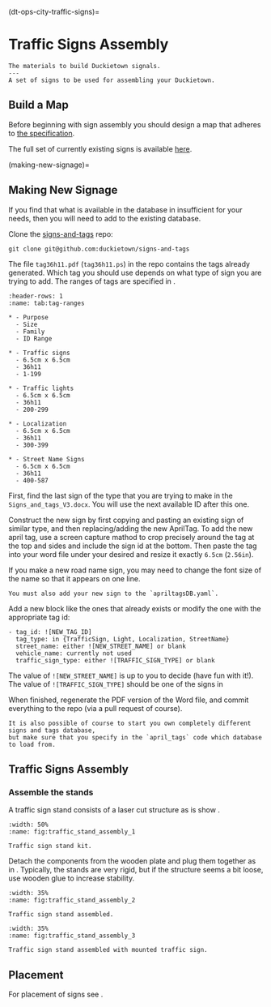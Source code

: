 (dt-ops-city-traffic-signs)=
# Traffic Signs Assembly

```{needget}
The materials to build Duckietown signals.
---
A set of signs to be used for assembling your Duckietown.
```


## Build a Map

Before beginning with sign assembly you should design a map that adheres 
to [the specification](dt-ops-appearance-specifications).

The full set of currently existing signs is available [here](https://github.com/duckietown/signs-and-tags).


(making-new-signage)=
## Making New Signage

If you find that what is available in the database in insufficient for your needs, 
then you will need to add to the existing database.

Clone the [signs-and-tags](https://github.com/duckietown/signs-and-tags) repo:

    git clone git@github.com:duckietown/signs-and-tags

The file `tag36h11.pdf` (`tag36h11.ps`) in the repo contains the tags already generated.
Which tag you should use depends on what type of sign you are trying to add. 
The ranges of tags are specified in [](tab:tag-ranges).

```{list-table} April tag ID ranges
:header-rows: 1
:name: tab:tag-ranges

* - Purpose
  - Size
  - Family
  - ID Range

* - Traffic signs
  - 6.5cm x 6.5cm
  - 36h11
  - 1-199

* - Traffic lights
  - 6.5cm x 6.5cm
  - 36h11
  - 200-299

* - Localization
  - 6.5cm x 6.5cm
  - 36h11
  - 300-399

* - Street Name Signs
  - 6.5cm x 6.5cm
  - 36h11
  - 400-587
```

First, find the last sign of the type that you are trying to make in the `Signs_and_tags_V3.docx`. 
You will use the next available ID after this one.

Construct the new sign by first copying and pasting an existing sign of similar type, 
and then replacing/adding the new AprilTag. To add the new april tag, use a screen capture mathod 
to crop precisely around the tag at the top and sides and include the sign id at the bottom. 
Then paste the tag into your word file under your desired and resize it exactly `6.5cm` (`2.56in`).

If you make a new road name sign, you may need to change the font size of the name so that it appears on one line.

```{attention}
You must also add your new sign to the `apriltagsDB.yaml`.
```

Add a new block like the ones that already exists or modify the one with the appropriate tag id:

```
- tag_id: ![NEW_TAG_ID]
  tag_type: in {TrafficSign, Light, Localization, StreetName}
  street_name: either ![NEW_STREET_NAME] or blank
  vehicle_name: currently not used
  traffic_sign_type: either ![TRAFFIC_SIGN_TYPE] or blank
```

The value of `![NEW_STREET_NAME]` is up to you to decide (have fun with it!). 
The value of `![TRAFFIC_SIGN_TYPE]` should be one of the signs in [](fig:traffic-signs)

When finished, regenerate the PDF version of the Word file, and commit everything 
to the repo (via a pull request of course).

```{note}
It is also possible of course to start you own completely different signs and tags database, 
but make sure that you specify in the `april_tags` code which database to load from.
```


## Traffic Signs Assembly


### Assemble the stands

A traffic sign stand consists of a laser cut structure as is show [](fig:traffic_stand_assembly_1).

```{figure} ../../_images/traffic_sign/trafficsign_kit.png
:width: 50%
:name: fig:traffic_stand_assembly_1

Traffic sign stand kit.
```

Detach the components from the wooden plate and plug them together as in [](fig:traffic_stand_assembly_2). 
Typically, the stands are very rigid, but if the structure seems a bit loose, use wooden glue to increase stability.

```{figure} ../../_images/traffic_sign/trafficsign_stand_assembly.png
:width: 35%
:name: fig:traffic_stand_assembly_2

Traffic sign stand assembled.
```

```{figure} ../../_images/traffic_sign/trafficsign_stand_assembled.png
:width: 35%
:name: fig:traffic_stand_assembly_3

Traffic sign stand assembled with mounted traffic sign.
```


## Placement

For placement of signs see [](traffic-signs-placement).
